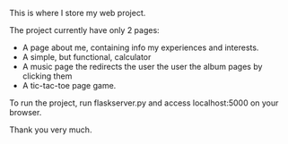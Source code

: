 This is where I store my web project.

The project currently have only 2 pages:
* A page about me, containing info my experiences and interests.
* A simple, but functional, calculator
* A music page the redirects the user the user the album pages by clicking them
* A tic-tac-toe page game.

To run the project, run flaskserver.py and access localhost:5000 on your browser.

Thank you very much.
